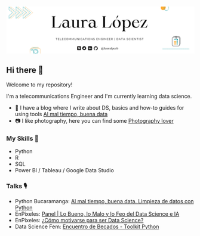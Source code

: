 ![Header](https://github.com/lauralpezb/lauralpezb/blob/main/Banner%20GitHub.png "Header")

## Hi there 👋

Welcome to my repository! 

I'm a telecommunications Engineer and I'm currently learning data science.

- 📑 I have a blog where I write about DS, basics and how-to guides for using tools <a href="https://lauralpezb.medium.com">Al mal tiempo, buena data </a> 
- 📷 I like photography, here you can find some <a href="https://vsco.co/lauralpezb/gallery">Photography lover</a> 


### My Skills 📑
- Python
- R
- SQL
- Power BI / Tableau / Google Data Studio


### Talks 🎙️
- Python Bucaramanga: <a href="https://youtu.be/FTI3N6bqR9g"> Al mal tiempo, buena data. Limpieza de datos con Python </a>
- EnPixeles: <a href="https://open.spotify.com/episode/3ukBZHw0i74yKmWb4JWrbq?si=MANC1RKcS3SbD2lcyeXsyw"> Panel | Lo Bueno, lo Malo y lo Feo del Data Science e IA </a> 
- EnPixeles: <a href="https://open.spotify.com/episode/0Q6EHswdn094pfoWcwiqHC?si=WgeiqOhqSE6efIJ8crMWwg"> ¿Cómo motivarse para ser Data Science? </a> 
- Data Science Fem: <a href="https://youtu.be/65TZ7MtD5lI?t=1903"> Encuentro de Becados - Toolkit Python </a> 

<!--
**lauralpezb/lauralpezb** is a ✨ _special_ ✨ repository because its `README.md` (this file) appears on your GitHub profile.

Here are some ideas to get you started:

- 🔭 I’m currently working on ...
- 🌱 I’m currently learning ...
- 👯 I’m looking to collaborate on ...
- 🤔 I’m looking for help with ...
- 💬 Ask me about ...
- 📫 How to reach me: ...
- 😄 Pronouns: ...
- ⚡ Fun fact: ...
-->

